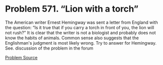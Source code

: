 # Problem 571. “Lion with a torch”

The American writer Ernest Hemingway was sent a letter from England with the question: “Is it true that if you carry a torch in front of you, the lion will not rush?” It is clear that the writer is not a biologist and probably does not know the habits of animals. Common sense also suggests that the Englishman's judgment is most likely wrong. Try to answer for Hemingway. See. discussion of the problem in the forum

[Problem Source](https://www.trizland.ru/tasks/1615/)